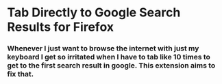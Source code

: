 # Tab Directly to Google Search Results for Firefox
### Whenever I just want to  browse the internet with just my keyboard I get so irritated when I have to tab like 10 times to get to the first search result in google. This extension aims to fix that.
